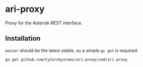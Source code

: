 # ari-proxy

Proxy for the Asterisk REST interface.

## Installation

`master` should be the latest stable, so a simple `go get` is required:

	go get github.com/CyCoreSystems/ari-proxy/cmd/ari-proxy

